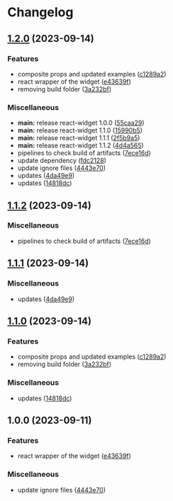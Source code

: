 # Changelog

## [1.2.0](https://github.com/wainola/widget-lit/compare/react-widget-v1.1.2...react-widget-v1.2.0) (2023-09-14)


### Features

* composite props and updated examples ([c1289a2](https://github.com/wainola/widget-lit/commit/c1289a2e8a16deb74a48d659053d062dfd4247d3))
* react wrapper of the widget ([e43639f](https://github.com/wainola/widget-lit/commit/e43639f3161a78d8a696f6df94943edaba22e910))
* removing build folder ([3a232bf](https://github.com/wainola/widget-lit/commit/3a232bf24003dfbec4fc9762ee9b2e04a1ff22db))


### Miscellaneous

* **main:** release react-widget 1.0.0 ([55caa29](https://github.com/wainola/widget-lit/commit/55caa2917cabddf9fb47907e3f5b3f6558796790))
* **main:** release react-widget 1.1.0 ([15990b5](https://github.com/wainola/widget-lit/commit/15990b5ecb9efb8838306aea6558840558fb29f0))
* **main:** release react-widget 1.1.1 ([2f5b9a5](https://github.com/wainola/widget-lit/commit/2f5b9a5d74bd1122b61809079f07b77503676217))
* **main:** release react-widget 1.1.2 ([4d4a565](https://github.com/wainola/widget-lit/commit/4d4a565cbcccfe32e35457f277af5b1cd19eec30))
* pipelines to check build of artifacts ([7ece16d](https://github.com/wainola/widget-lit/commit/7ece16dd40e4bdf042b9ea0d7c0cde5300529443))
* update dependency ([fdc2128](https://github.com/wainola/widget-lit/commit/fdc2128303f4e322e883305a8a774c5940fde6cf))
* update ignore files ([4443e70](https://github.com/wainola/widget-lit/commit/4443e70bcaf84ebe2aa7f55f45f1089be7f9b5d9))
* updates ([4da49e9](https://github.com/wainola/widget-lit/commit/4da49e9c7ac551a5c5fd2071b89651bf8823a64e))
* updates ([14818dc](https://github.com/wainola/widget-lit/commit/14818dc7e3b76e24dbe21e49d765ba59a7aba3e3))

## [1.1.2](https://github.com/wainola/widget-lit/compare/react-widget-v1.1.1...react-widget-v1.1.2) (2023-09-14)


### Miscellaneous

* pipelines to check build of artifacts ([7ece16d](https://github.com/wainola/widget-lit/commit/7ece16dd40e4bdf042b9ea0d7c0cde5300529443))

## [1.1.1](https://github.com/wainola/widget-lit/compare/react-widget-v1.1.0...react-widget-v1.1.1) (2023-09-14)


### Miscellaneous

* updates ([4da49e9](https://github.com/wainola/widget-lit/commit/4da49e9c7ac551a5c5fd2071b89651bf8823a64e))

## [1.1.0](https://github.com/wainola/widget-lit/compare/react-widget-v1.0.0...react-widget-v1.1.0) (2023-09-14)


### Features

* composite props and updated examples ([c1289a2](https://github.com/wainola/widget-lit/commit/c1289a2e8a16deb74a48d659053d062dfd4247d3))
* removing build folder ([3a232bf](https://github.com/wainola/widget-lit/commit/3a232bf24003dfbec4fc9762ee9b2e04a1ff22db))


### Miscellaneous

* updates ([14818dc](https://github.com/wainola/widget-lit/commit/14818dc7e3b76e24dbe21e49d765ba59a7aba3e3))

## 1.0.0 (2023-09-11)


### Features

* react wrapper of the widget ([e43639f](https://github.com/wainola/widget-lit/commit/e43639f3161a78d8a696f6df94943edaba22e910))


### Miscellaneous

* update ignore files ([4443e70](https://github.com/wainola/widget-lit/commit/4443e70bcaf84ebe2aa7f55f45f1089be7f9b5d9))
